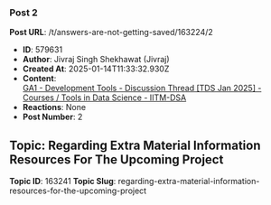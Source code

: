 ### Post 2
**Post URL**: /t/answers-are-not-getting-saved/163224/2
- **ID**: 579631
- **Author**: Jivraj Singh Shekhawat (Jivraj)
- **Created At**: 2025-01-14T11:33:32.930Z
- **Content**:  
  <a href="https://discourse.onlinedegree.iitm.ac.in/t/ga1-development-tools-discussion-thread-tds-jan-2025/161083/28">GA1 - Development Tools - Discussion Thread [TDS Jan 2025] - Courses / Tools in Data Science - IITM-DSA</a>
- **Reactions**: None
- **Post Number**: 2

## Topic: Regarding Extra Material Information Resources For The Upcoming Project
**Topic ID**: 163241
**Topic Slug**: regarding-extra-material-information-resources-for-the-upcoming-project

